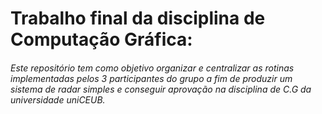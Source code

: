 # Trabalho final da disciplina de Computação Gráfica:

###### Este repositório tem como objetivo organizar e centralizar as rotinas implementadas pelos 3 participantes do grupo a fim de produzir um sistema de radar simples e conseguir aprovação na disciplina de C.G da universidade uniCEUB.

